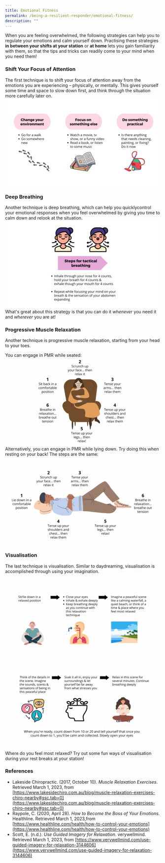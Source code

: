 ```yaml
---
title: Emotional Fitness
permalink: /being-a-resilient-responder/emotional-fitness/
description: ""
---
```

When you are feeling overwhelmed, the following strategies can help you to regulate your emotions and calm yourself down. Practising these strategies **in between your shifts at your station** or **at home** lets you gain familiarity with them, so that the tips and tricks can readily come to your mind when you need them!

### Shift Your Focus of Attention
The first technique is to shift your focus of attention away from the emotions you are experiencing – physically, or mentally. This gives yourself some time and space to slow down first, and think through the situation more carefully later on.
![](/images/emotional%20fitness%201%20(larger).png)

### Deep Breathing
Another technique is deep breathing, which can help you quicklycontrol your emotional responses when you feel overwhelmed by giving you time to calm down and relook at the situation. 
![](/images/emotional%20fitness%202%20(larger).png)
What's great about this strategy is that you can do it *whenever* you need it and *wherever* you are at!

### Progressive Muscle Relaxation
Another technique is progressive muscle relaxation, starting from your head to your toes. 

You can engage in PMR while seated:
![](/images/emotional%20fitness%203b.png)
Alternatively, you can engage in PMR while lying down. Try doing this when resting on your back! The steps are the same:
![](/images/emotional%20fitness%203a.png)

### Visualisation
The last technique is visualisation. Similar to daydreaming, visualisation is accomplished through using your imagination.
![](/images/emotional%20fitness%204a.png)![](/images/emotional%20fitness%204b.png)
Where do you feel most relaxed? Try out some fun ways of visualisation during your rest breaks at your station!

### References
* Lakeside Chiropractic. (2017, October 10). _Muscle Relaxation Exercises_. Retrieved March 1, 2023, from [https://www.lakesidechiro.com.au/blog/muscle-relaxation-exercises-chiro-nearby#gsc.tab=0](https://www.lakesidechiro.com.au/blog/muscle-relaxation-exercises-chiro-nearby#gsc.tab=0)
* Raypole, C. (2020, April 28). *How to Become the Boss of Your Emotions*. Healthline. Retrieved March 1, 2023,from [https://www.healthline.com/health/how-to-control-your-emotions](https://www.healthline.com/health/how-to-control-your-emotions)
* Scott, E. (n.d.).  _Use Guided Imagery for Relaxation_. verywellmind. Retrieved March 1, 2023, from [https://www.verywellmind.com/use-guided-imagery-for-relaxation-3144606](https://www.verywellmind.com/use-guided-imagery-for-relaxation-3144606)